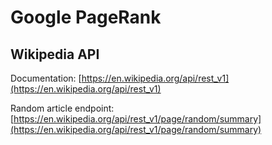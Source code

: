 # Google PageRank

## Wikipedia API

Documentation: [https://en.wikipedia.org/api/rest_v1](https://en.wikipedia.org/api/rest_v1)

Random article endpoint: [https://en.wikipedia.org/api/rest_v1/page/random/summary](https://en.wikipedia.org/api/rest_v1/page/random/summary)
